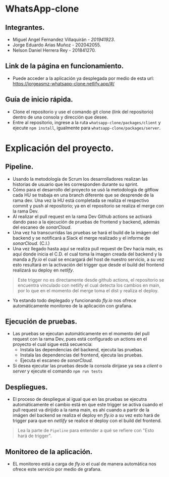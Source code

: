 # WhatsApp-clone

## Integrantes.
- Miguel Angel Fernandez Villaquirán - *201941923*.
- Jorge Eduardo Arias Muñoz          - 202042055.
- Nelson Daniel Herrera Rey          - 201841270.

## Link de la página en funcionamiento.
- Puede acceder a la aplicación ya desplegada por medio de esta url: https://jorgeasmz-whatsapp-clone.netlify.app/#/

## Guía de inicio rápida.
- Clone el repositorio y use el comando git clone (link del repositorio) dentro de una consola y dirección que desee.
- Entre al repositorio, ingrese a la ruta `whatsapp-clone/packages/client` y ejecute `npm install`, igualmente para `whatsapp-clone/packages/server`.

# Explicación del proyecto.
  ## Pipeline.
  - Usando la metodología de Scrum los desarrolladores realizan las historias de usuario que les corresponden durante su sprint. 
  - Cómo para el desarrollo del proyecto se usó la metodología de gitflow cada HU se trabaja en una branch diferente que se desprende de la rama dev. 
    Una vez la HU está completada se realiza el respectivo commit y push al repositorio; ya en el repositorio se realiza el merge con la rama Dev.
  - Al realizar el pull request en la rama Dev Github actions se activará dando paso a la ejecución de pruebas de frontend y backend, además del escaneo de *sonarCloud*.
  - Una vez ha transcurridas las pruebas se hará el build de la imágen del backend y se notificará a Slack el merge realizado y el informe de *sonarCloud*. (C.I.)
  - Una vez llegado hasta aquí se realiza pull request de Dev hacía main, es aquí donde inicia el C.D. el cual toma la imagen creada del backend y la manda a *fly.io*
    el cual se encargará del host de nuestro servicio, a su vez esto resultará en la activación del trigger que desde el build del frontend realizará su deploy en *netlify*.
  > Este trigger no es directamente desde github actions, el repositorio se encuentra vinculado con netlify el cual detecta los cambios en main, por lo que en el momento del merge toma el dist y realiza el deploy.
  - Ya estando todo deplegado y funcionando *fly.io* nos ofrece automáticamente monitoreo de la aplicación con grafana.     
  ## Ejecución de pruebas.
  - Las pruebas se ejecutan automáticamente en el momento del pull request con la rama Dev, pues está configurado un actions en el proyecto el cual sigue está secuencia:
    - Instala las dependencias del backend, ejecuta las pruebas.
    - Instala las dependencias del frontend, ejecuta las pruebas.
    - Ejecuta el escaneo de *sonarCloud*.
  - Si desea ejecutar las pruebas desde la consola dirijase ya sea a *client* o *server* y ejecute el comando `npm run tests`
  ## Despliegues.
  - El proceso de despliegue al igual que en las pruebas se ejecutra automáticamente el cambio está en que este trigger se activa cuando el pull request va dirijido a la rama main, es ahí cuando a partir de la imágen del backend se realiza el deploy en *fly.io* a su vez esto hará de trigger para que en *netlify* se realice el deploy con el build del frontend.
  > Lea la parte de `Pipeline` para entender a qué se refiere con "Esto hará de trigger".
  ## Monitoreo de la aplicación.
  - EL monitoreo está a carga de *fly.io* el cual de manera automática nos ofrece este servicio por medio de grafana.
